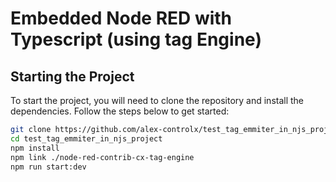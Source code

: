 # Embedded Node RED with Typescript (using tag Engine)

## Starting the Project
To start the project, you will need to clone the repository and install the dependencies. Follow the steps 
below to get started:
```bash
git clone https://github.com/alex-controlx/test_tag_emmiter_in_njs_project.git
cd test_tag_emmiter_in_njs_project
npm install
npm link ./node-red-contrib-cx-tag-engine
npm run start:dev
```

